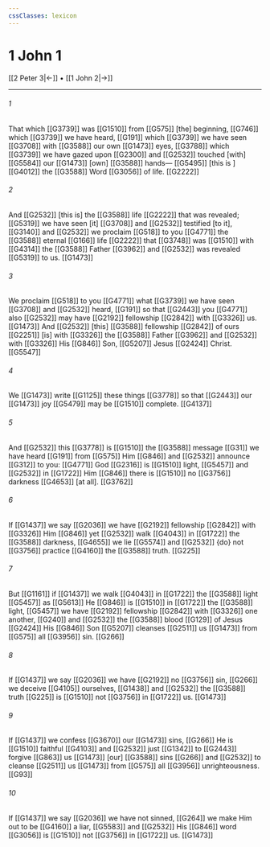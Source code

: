 ```yaml
---
cssClasses: lexicon
---
```


# 1 John 1

[[2 Peter 3|←]] • [[1 John 2|→]]

---

###### 1
That which [[G3739]] was [[G1510]] from [[G575]] [the] beginning, [[G746]] which [[G3739]] we have heard, [[G191]] which [[G3739]] we have seen [[G3708]] with [[G3588]] our own [[G1473]] eyes, [[G3788]] which [[G3739]] we have gazed upon [[G2300]] and [[G2532]] touched [with] [[G5584]] our [[G1473]] [own] [[G3588]] hands— [[G5495]] [this is ] [[G4012]] the [[G3588]] Word [[G3056]] of life. [[G2222]]

###### 2
And [[G2532]] [this is] the [[G3588]] life [[G2222]] that was revealed; [[G5319]] we have seen [it] [[G3708]] and [[G2532]] testified [to it], [[G3140]] and [[G2532]] we proclaim [[G518]] to you [[G4771]] the [[G3588]] eternal [[G166]] life [[G2222]] that [[G3748]] was [[G1510]] with [[G4314]] the [[G3588]] Father [[G3962]] and [[G2532]] was revealed [[G5319]] to us. [[G1473]]

###### 3
We proclaim [[G518]] to you [[G4771]] what [[G3739]] we have seen [[G3708]] and [[G2532]] heard, [[G191]] so that [[G2443]] you [[G4771]] also [[G2532]] may have [[G2192]] fellowship [[G2842]] with [[G3326]] us. [[G1473]] And [[G2532]] [this] [[G3588]] fellowship [[G2842]] of ours [[G2251]] [is] with [[G3326]] the [[G3588]] Father [[G3962]] and [[G2532]] with [[G3326]] His [[G846]] Son, [[G5207]] Jesus [[G2424]] Christ. [[G5547]]

###### 4
We [[G1473]] write [[G1125]] these things [[G3778]] so that [[G2443]] our [[G1473]] joy [[G5479]] may be [[G1510]] complete. [[G4137]]

###### 5
And [[G2532]] this [[G3778]] is [[G1510]] the [[G3588]] message [[G31]] we have heard [[G191]] from [[G575]] Him [[G846]] and [[G2532]] announce [[G312]] to you: [[G4771]] God [[G2316]] is [[G1510]] light, [[G5457]] and [[G2532]] in [[G1722]] Him [[G846]] there is [[G1510]] no [[G3756]] darkness [[G4653]] [at all]. [[G3762]]

###### 6
If [[G1437]] we say [[G2036]] we have [[G2192]] fellowship [[G2842]] with [[G3326]] Him [[G846]] yet [[G2532]] walk [[G4043]] in [[G1722]] the [[G3588]] darkness, [[G4655]] we lie [[G5574]] and [[G2532]] {do} not [[G3756]] practice [[G4160]] the [[G3588]] truth. [[G225]]

###### 7
But [[G1161]] if [[G1437]] we walk [[G4043]] in [[G1722]] the [[G3588]] light [[G5457]] as [[G5613]] He [[G846]] is [[G1510]] in [[G1722]] the [[G3588]] light, [[G5457]] we have [[G2192]] fellowship [[G2842]] with [[G3326]] one another, [[G240]] and [[G2532]] the [[G3588]] blood [[G129]] of Jesus [[G2424]] His [[G846]] Son [[G5207]] cleanses [[G2511]] us [[G1473]] from [[G575]] all [[G3956]] sin. [[G266]]

###### 8
If [[G1437]] we say [[G2036]] we have [[G2192]] no [[G3756]] sin, [[G266]] we deceive [[G4105]] ourselves, [[G1438]] and [[G2532]] the [[G3588]] truth [[G225]] is [[G1510]] not [[G3756]] in [[G1722]] us. [[G1473]]

###### 9
If [[G1437]] we confess [[G3670]] our [[G1473]] sins, [[G266]] He is [[G1510]] faithful [[G4103]] and [[G2532]] just [[G1342]] to [[G2443]] forgive [[G863]] us [[G1473]] [our] [[G3588]] sins [[G266]] and [[G2532]] to cleanse [[G2511]] us [[G1473]] from [[G575]] all [[G3956]] unrighteousness. [[G93]]

###### 10
If [[G1437]] we say [[G2036]] we have not sinned, [[G264]] we make Him out to be [[G4160]] a liar, [[G5583]] and [[G2532]] His [[G846]] word [[G3056]] is [[G1510]] not [[G3756]] in [[G1722]] us. [[G1473]]

